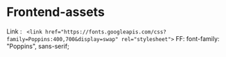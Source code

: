 # Frontend-assets

Link :   ```  <link href="https://fonts.googleapis.com/css?family=Poppins:400,700&display=swap" rel="stylesheet"> ```
FF: font-family: "Poppins", sans-serif;
